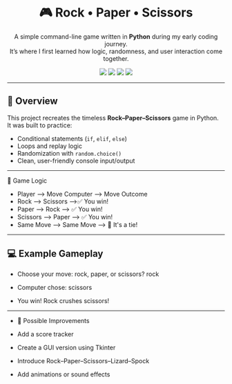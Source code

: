 <h1 align="center">🎮 Rock • Paper • Scissors</h1>

<p align="center">
  A simple command-line game written in <b>Python</b> during my early coding journey.<br>
  It’s where I first learned how logic, randomness, and user interaction come together.
</p>

<p align="center">
  <img src="https://img.shields.io/badge/Python-3.10+-3776AB?logo=python&logoColor=white" />
  <img src="https://img.shields.io/badge/Project-Type%3A%20Console%20Game-blueviolet" />
  <img src="https://img.shields.io/badge/Status-Learning%20Project-success" />
  <img src="https://img.shields.io/github/license/<your-username>/rock-paper-scissors?color=lightgrey" />
</p>

---

## 📘 Overview

This project recreates the timeless **Rock–Paper–Scissors** game in Python.  
It was built to practice:
- Conditional statements (`if`, `elif`, `else`)
- Loops and replay logic
- Randomization with `random.choice()`
- Clean, user-friendly console input/output

-----------------------------------------------
🧩 Game Logic
- Player --> Move	Computer --> Move	Outcome
- Rock --> Scissors -->✅ You win!
- Paper --> Rock	--> ✅ You win!
- Scissors --> Paper --> ✅ You win!
- Same Move -->	 Same Move --> 🤝 It's a tie!
------------------------------------------------
💻 Example Gameplay
------------------------------------------------
- Choose your move: rock, paper, or scissors? rock

- Computer chose: scissors

- You win! Rock crushes scissors!
-------------------------------------------------
- 🚀 Possible Improvements

- Add a score tracker

- Create a GUI version using Tkinter

- Introduce Rock–Paper–Scissors–Lizard–Spock

- Add animations or sound effects
